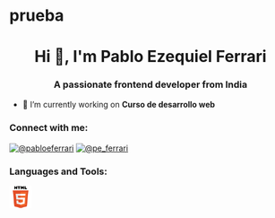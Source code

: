 # prueba

<h1 align="center">Hi 👋, I'm Pablo Ezequiel Ferrari</h1>
<h3 align="center">A passionate frontend developer from India</h3>

- 🔭 I’m currently working on **Curso de desarrollo web**

<h3 align="left">Connect with me:</h3>
<p align="left">
<a href="https://twitter.com/@pabloeferrari" target="blank"><img align="center" src="https://raw.githubusercontent.com/rahuldkjain/github-profile-readme-generator/master/src/images/icons/Social/twitter.svg" alt="@pabloeferrari" height="30" width="40" /></a>
<a href="https://instagram.com/@pe_ferrari" target="blank"><img align="center" src="https://raw.githubusercontent.com/rahuldkjain/github-profile-readme-generator/master/src/images/icons/Social/instagram.svg" alt="@pe_ferrari" height="30" width="40" /></a>
</p>

<h3 align="left">Languages and Tools:</h3>
<p align="left"> <a href="https://www.w3.org/html/" target="_blank" rel="noreferrer"> <img src="https://raw.githubusercontent.com/devicons/devicon/master/icons/html5/html5-original-wordmark.svg" alt="html5" width="40" height="40"/> </a> </p>
